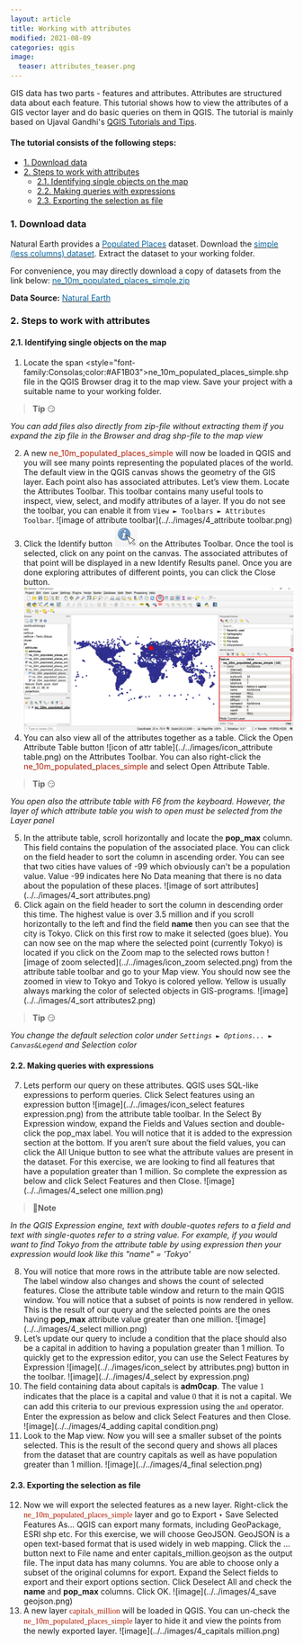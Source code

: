 ```yaml
---
layout: article
title: Working with attributes
modified: 2021-08-09
categories: qgis
image:
  teaser: attributes_teaser.png
---
```


GIS data has two parts - features and attributes. Attributes are structured data about each feature. This tutorial shows how to view the attributes of a GIS vector layer and do basic queries on them in QGIS.
The tutorial is mainly based on Ujaval Gandhi's [QGIS Tutorials and Tips](https://www.qgistutorials.com/en/docs/introduction.html).
#### The tutorial consists of the following steps:
- [1. Download data](#1-download-data)
- [2. Steps to work with attributes](#2-steps-to-work-with-attributes)
  * [2.1. Identifying single objects on the map](#21-identifying-single-objects-on-the-map)
  * [2.2. Making queries with expressions](#22-making-queries-with-expressions)
  * [2.3. Exporting the selection as file](#23-exporting-the-selection-as-file)

### 1. Download data
Natural Earth provides a [<span style="color:#0564A0">Populated Places</span>](http://www.naturalearthdata.com/downloads/10m-cultural-vectors/10m-populated-places/) dataset. Download the [<span style="color:#0564A0">simple (less columns) dataset</span>](https://www.naturalearthdata.com/http//www.naturalearthdata.com/download/10m/cultural/ne_10m_populated_places_simple.zip). Extract the dataset to your working folder.

For convenience, you may directly download a copy of datasets from the link below:
[<span style="color:#0564A0">ne_10m_populated_places_simple.zip</span>](../../datasets/ne_10m_populated_places_simple.zip)

**Data Source:** [<span style="color:#0564A0">Natural Earth</span>](https://www.naturalearthdata.com/)

### 2. Steps to work with attributes
#### 2.1. Identifying single objects on the map
1. Locate the span <style="font-family:Consolas;color:#AF1B03">ne_10m_populated_places_simple.shp</span> file in the QGIS Browser drag it to the map view. Save your project with a suitable name to your working folder.
>**Tip** :smirk:
>
*You can add files also directly from zip-file without extracting them if you expand the zip file in the Browser and drag shp-file to the map view*

2. A new <span style="color:#AF1B03">ne_10m_populated_places_simple</span> will now be loaded in QGIS and you will see many points representing the populated places of the world. The default view in the QGIS canvas shows the geometry of the GIS layer. Each point also has associated attributes. Let’s view them. Locate the Attributes Toolbar. This toolbar contains many useful tools to inspect, view, select, and modify attributes of a layer. If you do not see the toolbar, you can enable it from `View ► Toolbars ► Attributes Toolbar`.
![image of attribute toolbar](../../images/4_attribute toolbar.png)
3. Click the Identify button ![icon of identify](../../images/icon_identify.png) on the Attributes Toolbar. Once the tool is selected, click on any point on the canvas. The associated attributes of that point will be displayed in a new Identify Results panel. Once you are done exploring attributes of different points, you can click the Close button.
![image of identify](../../images/4_identify.png)
4. You can also view all of the attributes together as a table. Click the Open Attribute Table button ![icon of attr table](../../images/icon_attribute table.png) on the Attributes Toolbar. You can also right-click the <span style="color:#AF1B03">ne_10m_populated_places_simple</span> and select Open Attribute Table.
>**Tip** :smirk:
>
*You open also the attribute table with F6 from the keyboard. However, the layer of which attribute table you wish to open must be selected from the Layer panel*

5. In the attribute table, scroll horizontally and locate the **pop_max** column. This field contains the population of the associated place. You can click on the field header to sort the column in ascending order. You can see that two cities have values of -99 which obviously can't be a population value. Value -99 indicates here No Data meaning that there is no data about the population of these places.
![image of sort attributes](../../images/4_sort attributes.png)
6. Click again on the field header to sort the column in descending order this time. The highest value is over 3.5 million and if you scroll horizontally to the left and find the field **name** then you can see that the city is Tokyo. Click on this first row to make it selected (goes blue). You can now see on the map where the selected point (currently Tokyo) is located if you click on the  Zoom map to the selected rows button ![image of zoom selected](../../images/icon_zoom selected.png) from the attribute table toolbar and go to your Map view. You should now see the zoomed in view to Tokyo and Tokyo is colored yellow. Yellow is usually always marking the color of selected objects in GIS-programs.
![image](../../images/4_sort attributes2.png)
>**Tip** :smirk:
>
*You change the default selection color under `Settings ► Options... ► Canvas&Legend` and Selection color*

#### 2.2. Making queries with expressions
7. Lets perform our query on these attributes. QGIS uses SQL-like expressions to perform queries. Click Select features using an expression button ![image](../../images/icon_select features expression.png) from the attribute table toolbar. In the Select By Expression window, expand the Fields and Values section and double-click the pop_max label. You will notice that it is added to the expression section at the bottom. If you aren’t sure about the field values, you can click the All Unique button to see what the attribute values are present in the dataset. For this exercise, we are looking to find all features that have a population greater than 1 million. So complete the expression as below and click Select Features and then Close.
![image](../../images/4_select one  million.png)
>:scroll:**Note**
>
*In the QGIS Expression engine, text with double-quotes refers to a field and text with single-quotes refer to a string value. For example, if you would want to find Tokyo from the attribute table by using expression then your expression would look like this  "name"  =  'Tokyo'*

8. You will notice that more rows in the attribute table are now selected. The label window also changes and shows the count of selected features. Close the attribute table window and return to the main QGIS window. You will notice that a subset of points is now rendered in yellow. This is the result of our query and the selected points are the ones having **pop_max** attribute value greater than one million.
![image](../../images/4_select million.png)
9. Let’s update our query to include a condition that the place should also be a capital in addition to having a population greater than 1 million. To quickly get to the expression editor, you can use the Select Features by Expression ![image](../../images/icon_select by attributes.png) button in the toolbar.
![image](../../images/4_select by expression.png)
10. The field containing data about capitals is **adm0cap**. The value <span style="font-family:Consolas">1</span> indicates that the place is a capital and value <span style="font-family:Consolas">0</span> that it is not a capital. We can add this criteria to our previous expression using the <span style="font-family:Consolas">and</span> operator. Enter the expression as below and click Select Features and then Close.
![image](../../images/4_adding capital condition.png)
11. Look to the Map view. Now you will see a smaller subset of the points selected. This is the result of the second query and shows all places from the dataset that are country capitals as well as have population greater than 1 million.
![image](../../images/4_final selection.png)

#### 2.3. Exporting the selection as file
12. Now we will export the selected features as a new layer. Right-click the <span style="font-family:Consolas; color:#AF1B03">ne_10m_populated_places_simple</span> layer and go to Export ‣ Save Selected Features As… QGIS can export many formats, including GeoPackage, ESRI shp etc. For this exercise, we will choose GeoJSON. GeoJSON is a open text-based format that is used widely in web mapping. Click the … button next to File name and enter capitals_million.geojson as the output file. The input data has many columns. You are able to choose only a subset of the original columns for export. Expand the Select fields to export and their export options section. Click Deselect All and check the **name** and **pop_max** columns. Click OK.
![image](../../images/4_save geojson.png)
13. A new layer <span style="font-family:Consolas; color:#AF1B03">capitals_million</span> will be loaded in QGIS. You can un-check the <span style="font-family:Consolas; color:#AF1B03">ne_10m_populated_places_simple</span> layer to hide it and view the points from the newly exported layer.
![image](../../images/4_capitals million.png)
